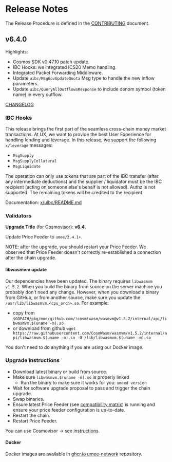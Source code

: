 <!-- markdownlint-disable MD013 -->
<!-- markdownlint-disable MD024 -->
<!-- markdownlint-disable MD040 -->

# Release Notes

The Release Procedure is defined in the [CONTRIBUTING](CONTRIBUTING.md#release-procedure) document.

## v6.4.0

Highlights:

- Cosmos SDK v0.47.10 patch update.
- IBC Hooks: we integrated ICS20 Memo handling.
- Integrated Packet Forwarding Middleware.
- Update `uibc/MsgGovUpdateQuota` Msg type to handle the new inflow parameters.
- Update `uibc/QueryAllOutflowsResponse` to include denom symbol (token name) in every outflow.

[CHANGELOG](CHANGELOG.md)

### IBC Hooks

This release brings the first part of the seamless cross-chain money market transactions. At UX, we want to provide the best User Experience for handling lending and leverage. In this release, we support the following `x/leverage` messages:

- `MsgSupply`
- `MsgSupplyCollateral`
- `MsgLiquidate`

The operation can only use tokens that are part of the IBC transfer (after any intermediate deductions) and the supplier / liquidator must be the IBC recipient (acting on someone else's behalf is not allowed). Authz is not supported. The remaining tokens will be credited to the recipient.

Documentation: [x/uibc/README.md](https://github.com/umee-network/umee/blob/v6.4.0/x/uibc/README.md#ibc-ics20-hooks)

### Validators

**Upgrade Title** (for Cosmovisor): **v6.4**.

Update Price Feeder to `umee/2.4.1+`.

NOTE: after the upgrade, you should restart your Price Feeder. We observed that Price Feeder doesn't correctly re-established a connection after the chain upgrade.

#### libwasmvm update

Our dependencies have been updated. The binary requires `libwasmvm v1.5.2`. When you build the binary from source on the server machine you probably don't need any change. However, when you download a binary from GitHub, or from another source, make sure you update the `/usr/lib/libwasmvm.<cpu_arch>.so`. For example:

- copy from `$GOPATH/pkg/mod/github.com/!cosm!wasm/wasmvm@v1.5.2/internal/api/libwasmvm.$(uname -m).so`
- or download from github `wget https://raw.githubusercontent.com/CosmWasm/wasmvm/v1.5.2/internal/api/libwasmvm.$(uname -m).so -O /lib/libwasmvm.$(uname -m).so`

You don't need to do anything if you are using our Docker image.

### Upgrade instructions

- Download latest binary or build from source.
- Make sure `libwasmvm.$(uname -m).so` is properly linked
  - Run the binary to make sure it works for you: `umeed version`
- Wait for software upgrade proposal to pass and trigger the chain upgrade.
- Swap binaries.
- Ensure latest Price Feeder (see [compatibility matrix](https://github.com/umee-network/umee/#release-compatibility-matrix)) is running and ensure your price feeder configuration is up-to-date.
- Restart the chain.
- Restart Price Feeder.

You can use Cosmovisor → see [instructions](https://github.com/umee-network/umee/#cosmovisor).

#### Docker

Docker images are available in [ghcr.io umee-network](https://github.com/umee-network/umee/pkgs/container/umeed) repository.
